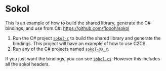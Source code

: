 # Sokol

This is an example of how to build the shared library, generate the C# bindings, and use from C#: https://github.com/floooh/sokol

1. Run the C# project [`sokol-c`](/src/dotnet/examples/sokol/sokol-c/Program.cs) to build the shared library and generate the bindings. This project will have an example of how to use C2CS.
2. Run any of the C# projects named [`sokol-XX_Y`](/src/dotnet/examples/sokol).

If you just want the bindings, you can see [`sokol.cs`](/src/dotnet/examples/sokol/sokol-cs/sokol.cs). However this includes all the sokol headers.
